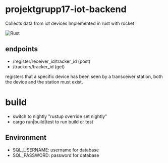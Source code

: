# projektgrupp17-iot-backend
Collects data from iot devices
Implemented in rust with rocket

![Rust](https://github.com/krummelur/projektgrupp17-iot-backend/workflows/Rust/badge.svg?branch=master&event=push)

## endpoints
* /register/receiver_id/tracker_id (post)
* /trackers/tracker_id (get)


registers that a specific device has been seen by a transceiver station, both the device and the station must exist.

# build
* switch to nightly "rustup override set nightly"
* cargo run|build|test to run build or test

## Environment
* SQL_USERNAME: username for database
* SQL_PASSWORD: password for database
